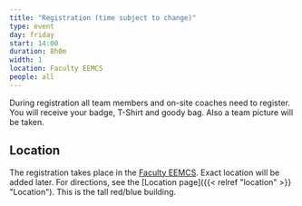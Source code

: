 ```yaml
---
title: "Registration (time subject to change)"
type: event
day: friday
start: 14:00
duration: 8h0m
width: 1
location: Faculty EEMCS
people: all
---
```


During registration all team members and on-site coaches need to register. You will receive your badge, T-Shirt and goody bag. Also a team picture will be taken.

## Location
The registration takes place in the [Faculty EEMCS](https://map.tudelftcampus.nl/poi/elektrotechniek-wiskunde-en-informatica-ewi/).
Exact location will be added later.
For directions, see the [Location page]({{< relref "location" >}} "Location"). This is the tall red/blue building.
